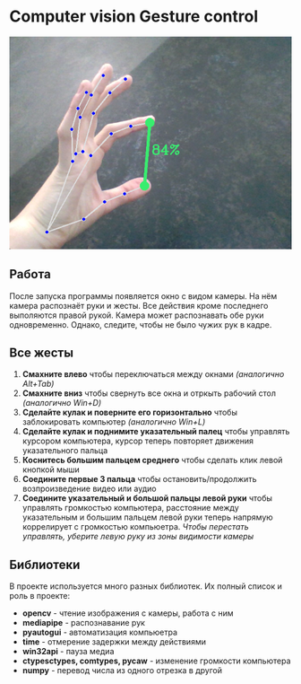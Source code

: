 # Computer vision Gesture control

![1671270762383](image/README/1671270762383.png)

## Работа

После запуска программы появляется окно с видом камеры. На нём камера распознаёт руки и жесты. Все действия кроме последнего выполяются правой рукой. Камера может распознавать обе руки одновременно. Однако, следите, чтобы не было чужих рук в кадре.

## Все жесты

1. **Смахните влево**
   чтобы переключаться между окнами *(аналогично Alt+Tab)*
2. **Смахните вниз**
   чтобы свернуть все окна и отркыть рабочий стол *(аналогично Win+D)*
3. **Сделайте кулак и поверните его горизонтально**
   чтобы заблокировать компьютер *(аналогично Win+L)*
4. **Сделайте кулак и поднимите указательный палец**
   чтобы управлять курсором компьютера, курсор теперь повторяет движения указательного пальца
5. **Коснитесь большим пальцем среднего**
   чтобы сделать клик левой кнопкой мыши
6. **Соедините первые 3 пальца**
   чтобы остановить/продолжить возпроизведение видео или аудио
7. **Соедините указательный и большой пальцы левой руки**
   чтобы управлять громкостью компьютера, расстояние между указательным и большим пальцем левой руки теперь напрямую коррелирует с громкостью компьюетра. *Чтобы перестать управлять, уберите левую руку из зоны видимости камеры*

## Библиотеки

В проекте используется много разных библиотек. Их полный список и роль в проекте:

* **opencv** - чтение изображения с камеры, работа с ним
* **mediapipe** - распознавание рук
* **pyautogui** - автоматизация компьюетра
* **time** - отмерение задержки между действиями
* **win32api** - пауза медиа
* **ctypesctypes, comtypes, pycaw** - изменение громкости компьютера
* **numpy** - перевод числа из одного отрезка в другой
